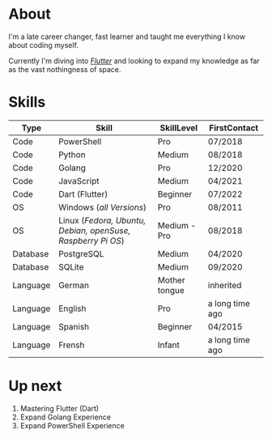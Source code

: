 # About
I'm a late career changer, fast learner and taught me everything I know about coding myself.

Currently I'm diving into [*Flutter*](https://flutter.dev) and looking to expand my knowledge as far as the vast nothingness of space.

# Skills
| Type       | Skill                        | SkillLevel   | FirstContact |
| ---------- | ---------------------------- | ------------ | ------------ |
| Code       | PowerShell                   | Pro          | 07/2018      |
| Code       | Python                       | Medium       | 08/2018      |
| Code       | Golang                       | Pro          | 12/2020      |
| Code       | JavaScript                   | Medium       | 04/2021      |
| Code       | Dart (Flutter)               | Beginner     | 07/2022      |
| OS         | Windows (*all Versions*)     | Pro          | 08/2011      |
| OS         | Linux (*Fedora, Ubuntu, Debian, openSuse, Raspberry Pi OS*) | Medium - Pro | 08/2018      |
| Database   | PostgreSQL                   | Medium       | 04/2020      |
| Database   | SQLite                       | Medium       | 09/2020      |
| Language   | German                       | Mother tongue | inherited    |
| Language   | English                      | Pro       | a long time ago  |
| Language   | Spanish                      | Beginner     | 04/2015      |
| Language   | Frensh                       | Infant       | a long time ago  |

# Up next
1. Mastering Flutter (Dart)
2. Expand Golang Experience
3. Expand PowerShell Experience
